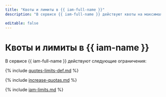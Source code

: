 ```yaml
---
title: "Квоты и лимиты в {{ iam-full-name }}"
description: "В сервисе {{ iam-full-name }} действуют квоты на максимальное количество групп в организации, количество субъектов из групп в организации, количество сервисных аккаунтов в одном облаке, количество ключей в одном облаке. Лимиты не определены. Более подробно об ограничениях в сервисе вы узнаете из данной статьи."

editable: false
---
```


# Квоты и лимиты в {{ iam-name }}

В сервисе {{ iam-full-name }} действуют следующие ограничения:

{% include [quotes-limits-def.md](../../_includes/quotes-limits-def.md) %}

{% include [increase-quotas.md](../../_includes/increase-quotas.md) %}

{% include [iam-limits.md](../../_includes/iam/iam-limits.md) %}
